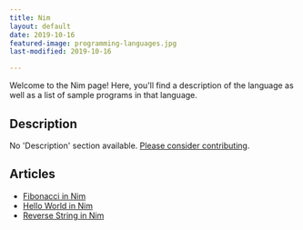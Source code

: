 ```yaml
---
title: Nim
layout: default
date: 2019-10-16
featured-image: programming-languages.jpg
last-modified: 2019-10-16

---
```


Welcome to the Nim page! Here, you'll find a description of the language as well as a list of sample programs in that language.

## Description

No 'Description' section available. [Please consider contributing](https://github.com/TheRenegadeCoder/sample-programs-website).

## Articles

- [Fibonacci in Nim](https://rzuckerm.github.io/sample-programs-website-copy/projects/fibonacci/nim)
- [Hello World in Nim](https://rzuckerm.github.io/sample-programs-website-copy/projects/hello-world/nim)
- [Reverse String in Nim](https://rzuckerm.github.io/sample-programs-website-copy/projects/reverse-string/nim)